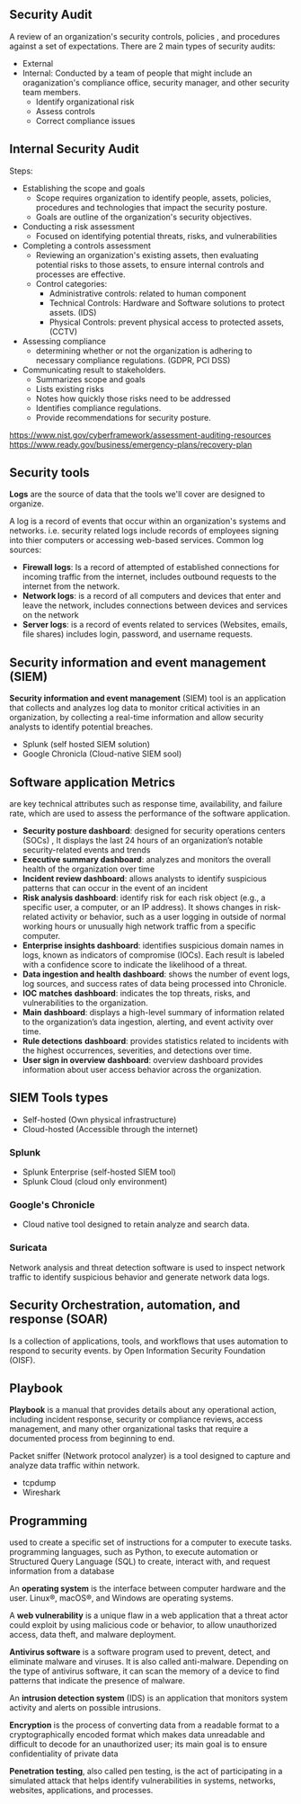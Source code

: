 
## Security Audit
A review of an organization's security controls, policies , and procedures against a set of expectations.
There are 2 main types of security audits:
- External
- Internal: Conducted by a team of people that might include an oraganization's compliance office, security manager, and other security team members.
	- Identify organizational risk
	- Assess controls
	- Correct compliance issues
## Internal Security Audit
Steps:
- Establishing the scope and goals
	- Scope requires organization to identify people, assets, policies, procedures and technologies that impact the security posture.
	- Goals are outline of the organization's security objectives.
- Conducting a risk assessment
	- Focused on identifying potential threats, risks, and vulnerabilities
- Completing a controls assessment
	- Reviewing an organization's existing assets, then evaluating potential risks to those assets, to ensure internal controls and processes are effective.
	- Control categories:
		- Administrative controls: related to human component
		- Technical Controls: Hardware and Software solutions to protect assets. (IDS)
		- Physical Controls: prevent physical access to protected assets, (CCTV)
- Assessing compliance
	- determining whether or not the organization is adhering to necessary compliance regulations. (GDPR, PCI DSS)
- Communicating result to stakeholders.
	- Summarizes scope and goals
	- Lists existing risks
	- Notes how quickly those risks need to be addressed
	- Identifies compliance regulations.
	- Provide recommendations for security posture.

https://www.nist.gov/cyberframework/assessment-auditing-resources
https://www.ready.gov/business/emergency-plans/recovery-plan

## Security tools

**Logs** are the source of data that the tools we'll cover are designed to organize.

A log is a record of events that occur within an organization's systems and networks.
i.e. security related logs include records of employees signing into thier computers or accessing web-based services.
Common log sources:
- **Firewall logs**: Is a record of attempted of established connections for incoming traffic from the internet, includes outbound requests to the internet from the network.
- **Network logs**: is a record of all computers and devices that enter and leave the network, includes connections between devices and services on the network
- **Server logs**: is a record of events related to services (Websites, emails, file shares) includes login, password, and username requests.

## Security information and event management (SIEM)
**Security information and event management** (SIEM) tool is an application that collects and analyzes log data to monitor critical activities in an organization, by collecting a real-time information and allow security analysts to identify potential breaches.
- Splunk (self hosted SIEM solution)
- Google Chronicla (Cloud-native SIEM sool)

## Software application Metrics
are key technical attributes such as response time, availability, and failure rate, which are used to assess the performance of the software application.

-  **Security posture dashboard**: designed for security operations centers (SOCs) , It displays the last 24 hours of an organization’s notable security-related events and trends
-  **Executive summary dashboard**: analyzes and monitors the overall health of the organization over time
-  **Incident review dashboard**: allows analysts to identify suspicious patterns that can occur in the event of an incident
-  **Risk analysis dashboard**: identify risk for each risk object (e.g., a specific user, a computer, or an IP address). It shows changes in risk-related activity or behavior, such as a user logging in outside of normal working hours or unusually high network traffic from a specific computer.
-  **Enterprise insights dashboard**: identifies suspicious domain names in logs, known as indicators of compromise (IOCs). Each result is labeled with a confidence score to indicate the likelihood of a threat.
-  **Data ingestion and health** **dashboard**: shows the number of event logs, log sources, and success rates of data being processed into Chronicle.
-  **IOC** **matches** **dashboard**: indicates the top threats, risks, and vulnerabilities to the organization.
-  **Main** **dashboard**: displays a high-level summary of information related to the organization’s data ingestion, alerting, and event activity over time.
- **Rule detections** **dashboard**: provides statistics related to incidents with the highest occurrences, severities, and detections over time.
-  **User sign in overview** **dashboard**: overview dashboard provides information about user access behavior across the organization.

## SIEM Tools types
- Self-hosted (Own physical infrastructure)
- Cloud-hosted (Accessible through the internet)

### Splunk
- Splunk Enterprise (self-hosted SIEM tool)
- Splunk Cloud (cloud only environment)
### Google's Chronicle
- Cloud native tool designed to retain analyze and search data.
###  Suricata
Network analysis and threat detection software is used to inspect network traffic to identify suspicious behavior and generate network data logs.

## Security Orchestration, automation,  and response (SOAR)
Is a collection of applications, tools, and workflows that uses automation to respond to security events. by Open Information Security Foundation (OISF).
## Playbook
**Playbook** is a manual that provides details about any operational action, including incident response, security or compliance reviews, access management, and many other organizational tasks that require a documented process from beginning to end.

Packet sniffer (Network protocol analyzer) is a tool designed to capture and analyze data traffic within network.
- tcpdump
- Wireshark

## Programming
used to create a specific set of instructions for a computer to execute tasks.
programming languages, such as Python, to execute automation or Structured Query Language (SQL) to create, interact with, and request information from a database

An **operating system** is the interface between computer hardware and the user. Linux®, macOS®, and Windows are operating systems.

A **web vulnerability** is a unique flaw in a web application that a threat actor could exploit by using malicious code or behavior, to allow unauthorized access, data theft, and malware deployment.

**Antivirus software** is a software program used to prevent, detect, and eliminate malware and viruses. It is also called anti-malware. Depending on the type of antivirus software, it can scan the memory of a device to find patterns that indicate the presence of malware.

An **intrusion detection system** (IDS) is an application that monitors system activity and alerts on possible intrusions.

**Encryption** is the process of converting data from a readable format to a cryptographically encoded format which makes data unreadable and difficult to decode for an unauthorized user; its main goal is to ensure confidentiality of private data

**Penetration testing**, also called pen testing, is the act of participating in a simulated attack that helps identify vulnerabilities in systems, networks, websites, applications, and processes.
